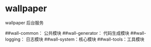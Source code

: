 # wallpaper
wallpaper 后台服务

##wall-common： 公共模块
##wall-generator： 代码生成模块
##wall-logging： 日志模块
##wall-system：核心模块
##wall-tools：工具模块

